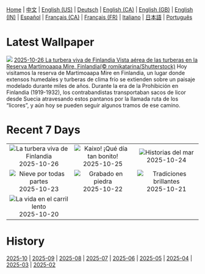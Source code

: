 [Home](../README.md) | [中文](zh-CN.md) | [English (US)](en-US.md) | [Deutsch](de-DE.md) | [English (CA)](en-CA.md) | [English (GB)](en-GB.md) | [English (IN)](en-IN.md) | [Español](es-ES.md) | [Français (CA)](fr-CA.md) | [Français (FR)](fr-FR.md) | [Italiano](it-IT.md) | [日本語](ja-JP.md) | [Português](pt-BR.md)

# Latest Wallpaper
![](https://www.bing.com/th?id=OHR.MartimoaapaFinland_ES-ES0251068328_UHD.jpg)
[2025-10-26 La turbera viva de Finlandia Vista aérea de las turberas en la Reserva Martimoaapa Mire, Finlandia(© romikatarina/Shutterstock)](https://www.bing.com/th?id=OHR.MartimoaapaFinland_ES-ES0251068328_UHD.jpg)
Hoy visitamos la reserva de Martimoaapa Mire en Finlandia, un lugar donde extensos humedales y turberas de clima frío se extienden sobre un paisaje modelado durante miles de años. Durante la era de la Prohibición en Finlandia (1919-1932), los contrabandistas transportaban sacos de licor desde Suecia atravesando estos pantanos por la llamada ruta de los “licores”, y aún hoy se pueden seguir algunos tramos de ese camino.

# Recent 7 Days
|  |  |  |
|:---:|:---:|:---:|
| ![](https://www.bing.com/th?id=OHR.MartimoaapaFinland_ES-ES0251068328_400x240.jpg "La turbera viva de Finlandia") 2025-10-26 | ![](https://www.bing.com/th?id=OHR.PaisVascoDay_ES-ES6776223688_400x240.jpg "Kaixo! ¡Qué día tan bonito!") 2025-10-25 | ![](https://www.bing.com/th?id=OHR.QueenMary_ES-ES3516526290_400x240.jpg "Historias del mar") 2025-10-24 |
| ![](https://www.bing.com/th?id=OHR.SnowLeopard_ES-ES0046977195_400x240.jpg "Nieve por todas partes") 2025-10-23 | ![](https://www.bing.com/th?id=OHR.BulgariaRocks_ES-ES9951900468_400x240.jpg "Grabado en piedra") 2025-10-22 | ![](https://www.bing.com/th?id=OHR.DiyaDiwali_ES-ES7333743749_400x240.jpg "Tradiciones brillantes") 2025-10-21 |
| ![](https://www.bing.com/th?id=OHR.HoffmansSloth_ES-ES9765798870_400x240.jpg "La vida en el carril lento") 2025-10-20 |  |  |

# History
[2025-10](../archives/wallpaper/es-ES/w_2025_10.md) | [2025-09](../archives/wallpaper/es-ES/w_2025_09.md) | [2025-08](../archives/wallpaper/es-ES/w_2025_08.md) | [2025-07](../archives/wallpaper/es-ES/w_2025_07.md) | [2025-06](../archives/wallpaper/es-ES/w_2025_06.md) | [2025-05](../archives/wallpaper/es-ES/w_2025_05.md) | [2025-04](../archives/wallpaper/es-ES/w_2025_04.md) | [2025-03](../archives/wallpaper/es-ES/w_2025_03.md) | [2025-02](../archives/wallpaper/es-ES/w_2025_02.md)
